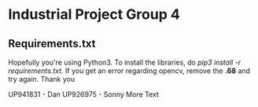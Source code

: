 # Industrial Project Group 4

## Requirements.txt

Hopefully you're using Python3. To install the libraries, do *pip3 install -r requirements.txt*. If you get an error regarding opencv, remove the **.68** and try again. Thank you

UP941831 - Dan
UP926975 - Sonny
More Text